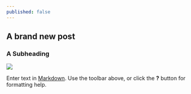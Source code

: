 ```yaml
---
published: false
---
```


## A brand new post
### A Subheading
![](/http://i.livescience.com/images/i/000/005/957/i02/060906_Dungeness_crab_02.jpg?1296085823)

Enter text in [Markdown](http://daringfireball.net/projects/markdown/). Use the toolbar above, or click the **?** button for formatting help.
